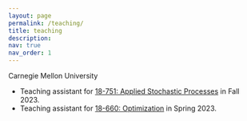 ```yaml
---
layout: page
permalink: /teaching/
title: teaching
description: 
nav: true
nav_order: 1
---
```


Carnegie Mellon University
- Teaching assistant for [18-751: Applied Stochastic Processes](https://courses.ece.cmu.edu/18751) in Fall 2023.
- Teaching assistant for [18-660: Optimization](https://courses.ece.cmu.edu/18660/) in Spring 2023.
